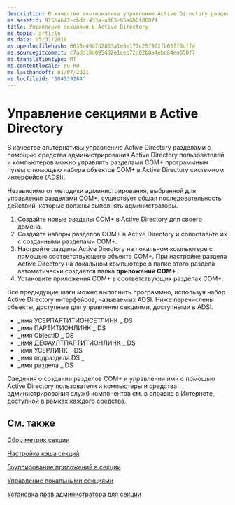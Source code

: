 ```yaml
---
description: В качестве альтернативы управлению Active Directory разделами с помощью средства администрирования Active Directory пользователей и компьютеров можно управлять разделами COM+ программным путем с помощью набора объектов COM+ в Active Directory системном интерфейсе (ADSI).
ms.assetid: 915b4643-cbda-433a-a383-65a6b0fd0874
title: Управление секциями в Active Directory
ms.topic: article
ms.date: 05/31/2018
ms.openlocfilehash: 6635e49b7d2833a1e6e177c25f9f2fb05ff0dff4
ms.sourcegitcommit: c7add10d695482e1ceb72d62b8a4ebd84ea050f7
ms.translationtype: MT
ms.contentlocale: ru-RU
ms.lasthandoff: 01/07/2021
ms.locfileid: "104539284"
---
```

# <a name="managing-partitions-within-active-directory"></a>Управление секциями в Active Directory

В качестве альтернативы управлению Active Directory разделами с помощью средства администрирования Active Directory пользователей и компьютеров можно управлять разделами COM+ программным путем с помощью набора объектов COM+ в Active Directory системном интерфейсе (ADSI).

Независимо от методики администрирования, выбранной для управления разделами COM+, существует общая последовательность действий, которые должны выполнять администраторы.

1.  Создайте новые разделы COM+ в Active Directory для своего домена.
2.  Создайте наборы разделов COM+ в Active Directory и сопоставьте их с созданными разделами COM+.
3.  Настройте разделы Active Directory на локальном компьютере с помощью соответствующего объекта COM+. При настройке раздела Active Directory на локальном компьютере в папке этого раздела автоматически создается папка **приложений COM+** .
4.  Установите приложения COM+ в соответствующих разделах COM+.

Все предыдущие шаги можно выполнить программно, используя набор Active Directory интерфейсов, называемых ADSI. Ниже перечислены объекты, доступные для управления секциями, доступными в ADSI.

-   \_имя УСЕРПАРТИТИОНСЕТЛИНК \_ DS
-   \_имя ПАРТИТИОНЛИНК \_ DS
-   \_имя ObjectID \_ DS
-   \_имя ДЕФАУЛТПАРТИТИОНЛИНК \_ DS
-   \_имя УСЕРЛИНК \_ DS
-   \_имя подраздела DS \_
-   \_имя раздела \_ DS

Сведения о создании разделов COM+ и управлении ими с помощью Active Directory пользователи и компьютеры и средства администрирования служб компонентов см. в справке в Интернете, доступной в рамках каждого средства.

## <a name="related-topics"></a>См. также

<dl> <dt>

[Сбор метрик секции](collecting-partition-metrics.md)
</dt> <dt>

[Настройка кэша секций](configuring-the-partition-cache.md)
</dt> <dt>

[Группирование приложений в секции](grouping-applications-into-partitions.md)
</dt> <dt>

[Управление локальными секциями](managing-local-partitions.md)
</dt> <dt>

[Установка прав администратора для секции](setting-administrative-rights-for-a-partition.md)
</dt> </dl>

 

 




